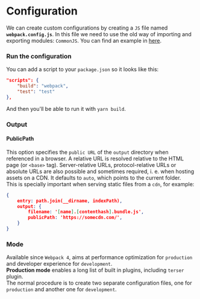 # Configuration

We can create custom configurations by creating a `JS` file named **`webpack.config.js`**. In this file we need to use the old way of importing and exporting modules: `CommonJS`. You can find an example in [here](../minimal-config/webpack.config.js).

### Run the configuration
You can add a script to your `package.json` so it looks like this:
```json
"scripts": {
	"build": "webpack",
	"test": "test"
},
```
And then you'll be able to run it with `yarn build`.

### Output
#### PublicPath
This option specifies the `public URL` of the `output` directory when referenced in a browser. A relative URL is resolved relative to the HTML page (or `<base>` tag). Server-relative URLs, protocol-relative URLs or absolute URLs are also possible and sometimes required, i. e. when hosting assets on a CDN.
It defaults to `auto`, which points to the current folder.  
This is specially important when serving static files from a `cdn`, for example:
```json
{
	entry: path.join(__dirname, indexPath),
	output: {
		filename: '[name].[contenthash].bundle.js',
		publicPath: 'https://somecdn.com/',
	}
}
```

### Mode
Available since `Webpack 4`, aims at performance optimization for `production` and developer experience for `development`.  
**Production mode** enables a long list of built in plugins, including `terser` plugin.  
The normal procedure is to create two separate configuration files, one for `production` and another one for `development`.